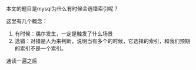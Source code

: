 本文的题目是mysql为什么有时候会选错索引呢？

这里有几个概念：

1. 有时候：偶尔发生，一定是触发了什么场景
2. 选错：对错是人为来判断，说明当有多个的时候，它选择的索引，和我们预期的索引不是一个索引。



通读一遍之后